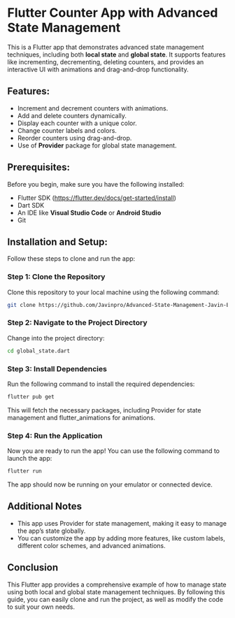 # Flutter Counter App with Advanced State Management

This is a Flutter app that demonstrates advanced state management techniques, including both **local state** and **global state**. It supports features like incrementing, decrementing, deleting counters, and provides an interactive UI with animations and drag-and-drop functionality.

## Features:
- Increment and decrement counters with animations.
- Add and delete counters dynamically.
- Display each counter with a unique color.
- Change counter labels and colors.
- Reorder counters using drag-and-drop.
- Use of **Provider** package for global state management.

## Prerequisites:
Before you begin, make sure you have the following installed:
- Flutter SDK (https://flutter.dev/docs/get-started/install)
- Dart SDK
- An IDE like **Visual Studio Code** or **Android Studio**
- Git

## Installation and Setup:

Follow these steps to clone and run the app:

### Step 1: Clone the Repository
Clone this repository to your local machine using the following command:

```bash
git clone https://github.com/Javinpro/Advanced-State-Management-Javin-E.-C..git
```

### Step 2: Navigate to the Project Directory
Change into the project directory:

```bash
cd global_state.dart
```

### Step 3: Install Dependencies
Run the following command to install the required dependencies:

```bash
flutter pub get
```

This will fetch the necessary packages, including Provider for state management and flutter_animations for animations.


### Step 4: Run the Application
Now you are ready to run the app! You can use the following command to launch the app:

```bash
flutter run
```

The app should now be running on your emulator or connected device.


## Additional Notes
- This app uses Provider for state management, making it easy to manage the app’s state globally.
- You can customize the app by adding more features, like custom labels, different color schemes, and advanced animations.

## Conclusion 
This Flutter app provides a comprehensive example of how to manage state using both local and global state management techniques. By following this guide, you can easily clone and run the project, as well as modify the code to suit your own needs.






